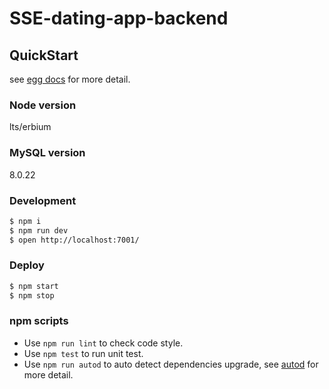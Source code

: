 # SSE-dating-app-backend



## QuickStart

<!-- add docs here for user -->

see [egg docs][egg] for more detail.

### Node version
lts/erbium

### MySQL version
8.0.22

### Development

```bash
$ npm i
$ npm run dev
$ open http://localhost:7001/
```

### Deploy

```bash
$ npm start
$ npm stop
```

### npm scripts

- Use `npm run lint` to check code style.
- Use `npm test` to run unit test.
- Use `npm run autod` to auto detect dependencies upgrade, see [autod](https://www.npmjs.com/package/autod) for more detail.


[egg]: https://eggjs.org